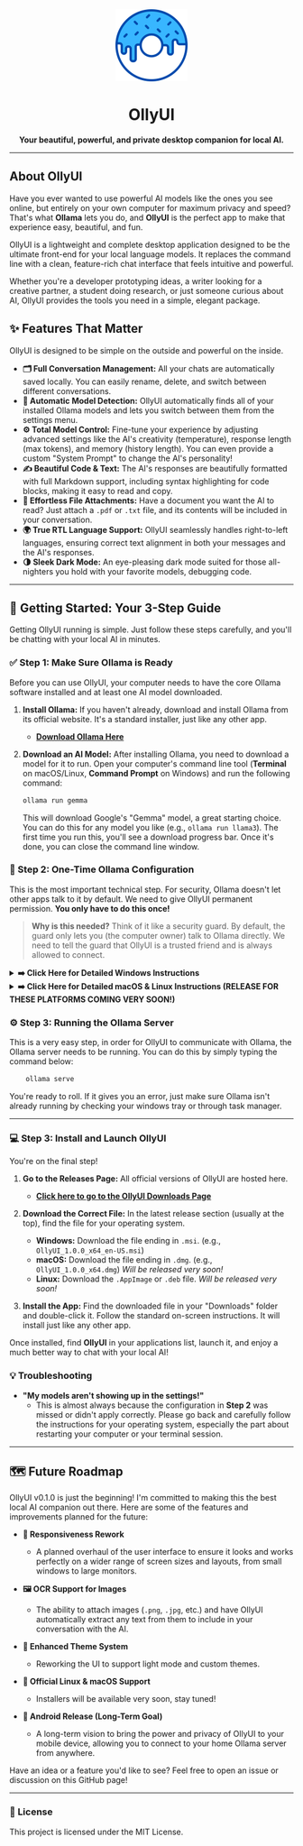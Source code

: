 <div align="center">
  <img src="https://github.com/hydev-a/OllyUI/blob/main/icon.png" width="128"/>
  <h1>OllyUI</h1>
  <p><strong>Your beautiful, powerful, and private desktop companion for local AI.</strong></p>
</div>

---

## About OllyUI

Have you ever wanted to use powerful AI models like the ones you see online, but entirely on your own computer for maximum privacy and speed? That's what **Ollama** lets you do, and **OllyUI** is the perfect app to make that experience easy, beautiful, and fun.

OllyUI is a lightweight and complete desktop application designed to be the ultimate front-end for your local language models. It replaces the command line with a clean, feature-rich chat interface that feels intuitive and powerful.

Whether you're a developer prototyping ideas, a writer looking for a creative partner, a student doing research, or just someone curious about AI, OllyUI provides the tools you need in a simple, elegant package.

## ✨ Features That Matter

OllyUI is designed to be simple on the outside and powerful on the inside.

* **🗂️ Full Conversation Management:** All your chats are automatically saved locally. You can easily rename, delete, and switch between different conversations.
* **🚀 Automatic Model Detection:** OllyUI automatically finds all of your installed Ollama models and lets you switch between them from the settings menu.
* **⚙️ Total Model Control:** Fine-tune your experience by adjusting advanced settings like the AI's creativity (temperature), response length (max tokens), and memory (history length). You can even provide a custom "System Prompt" to change the AI's personality!
* **✍️ Beautiful Code & Text:** The AI's responses are beautifully formatted with full Markdown support, including syntax highlighting for code blocks, making it easy to read and copy.
* **📎 Effortless File Attachments:** Have a document you want the AI to read? Just attach a `.pdf` or `.txt` file, and its contents will be included in your conversation.
* **🌍 True RTL Language Support:** OllyUI seamlessly handles right-to-left languages, ensuring correct text alignment in both your messages and the AI's responses.
* **🌗 Sleek Dark Mode:** An eye-pleasing dark mode suited for those all-nighters you hold with your favorite models, debugging code.

---

## 🚀 Getting Started: Your 3-Step Guide

Getting OllyUI running is simple. Just follow these steps carefully, and you'll be chatting with your local AI in minutes.

### ✅ Step 1: Make Sure Ollama is Ready

Before you can use OllyUI, your computer needs to have the core Ollama software installed and at least one AI model downloaded.

1.  **Install Ollama:** If you haven't already, download and install Ollama from its official website. It's a standard installer, just like any other app.
    * **[Download Ollama Here](https://ollama.com/)**

2.  **Download an AI Model:** After installing Ollama, you need to download a model for it to run. Open your computer's command line tool (**Terminal** on macOS/Linux, **Command Prompt** on Windows) and run the following command:
    ```bash
    ollama run gemma
    ```
    This will download Google's "Gemma" model, a great starting choice. You can do this for any model you like (e.g., `ollama run llama3`). The first time you run this, you'll see a download progress bar. Once it's done, you can close the command line window.

### 🔧 Step 2: One-Time Ollama Configuration

This is the most important technical step. For security, Ollama doesn't let other apps talk to it by default. We need to give OllyUI permanent permission. **You only have to do this once!**

> **Why is this needed?** Think of it like a security guard. By default, the guard only lets you (the computer owner) talk to Ollama directly. We need to tell the guard that OllyUI is a trusted friend and is always allowed to connect.

<details>
<summary><strong>➡️ Click Here for Detailed Windows Instructions</strong></summary>

On Windows, we will add a permanent "System Environment Variable".

1.  **Fully Close Ollama:** Find the Ollama icon in your system tray (the area by your clock), right-click it, and select **"Quit Ollama"**. This is very important.
2.  **Open Command Prompt as an Administrator:**
    * Click your **Start Menu** and type `cmd`.
    * You will see **"Command Prompt"**. Right-click on it and choose **"Run as administrator"**.
3.  **Run the Command:** Copy the entire command below, paste it into the black Command Prompt window, and press **Enter**.
    ```cmd
    setx OLLAMA_ORIGINS "*" /m
    ```
    You should see a message that says `SUCCESS: Specified value was saved.`
4.  **Restart Your Computer:** This is the easiest way to ensure the new setting is applied everywhere.
5.  After restarting, you can start Ollama again. It will now be ready for OllyUI forever.

</details>

<details>
<summary><strong>➡️ Click Here for Detailed macOS & Linux Instructions (RELEASE FOR THESE PLATFORMS COMING VERY SOON!)</strong></summary>

On macOS and Linux, we will make the permission permanent by adding it to your shell's startup file.

1.  **Open your Terminal** application.
2.  **Identify Your Shell:** You need to know if you're using `zsh` (common on modern macOS) or `bash`. You can check by running `echo $SHELL`.
3.  **Open the Correct Configuration File:**
    * If you use `zsh`, run: `nano ~/.zshrc`
    * If you use `bash`, run: `nano ~/.bash_profile`
4.  **Add the Command:** Use the arrow keys to scroll to the very bottom of the file and add this new line:
    ```bash
    export OLLAMA_ORIGINS="*"
    ```
5.  **Save and Exit:**
    * Press `Ctrl+X`.
    * Press `Y` to confirm you want to save.
    * Press `Enter` to confirm the filename.
6.  **Close and reopen your terminal.** The setting is now permanent. You can now start Ollama normally (either by running `ollama serve` or launching the desktop app), and OllyUI will always be ableto connect.

</details>

### ⚙️ Step 3: Running the Ollama Server

This is a very easy step, in order for OllyUI to communicate with Ollama, the Ollama server needs to be running. You can do this by simply typing the command below:
```bash
    ollama serve
```
You're ready to roll. If it gives you an error, just make sure Ollama isn't already running by checking your windows tray or through task manager.

---

### 💻 Step 3: Install and Launch OllyUI

You're on the final step!

1.  **Go to the Releases Page:** All official versions of OllyUI are hosted here.
    * **[Click here to go to the OllyUI Downloads Page](https://github.com/hydev-a/OllyUI/releases/)**

2.  **Download the Correct File:** In the latest release section (usually at the top), find the file for your operating system.
    * **Windows:** Download the file ending in `.msi`. (e.g., `OllyUI_1.0.0_x64_en-US.msi`)
    * **macOS:** Download the file ending in `.dmg`. (e.g., `OllyUI_1.0.0_x64.dmg`) *Will be released very soon!*
    * **Linux:** Download the `.AppImage` or `.deb` file. *Will be released very soon!*

3.  **Install the App:** Find the downloaded file in your "Downloads" folder and double-click it. Follow the standard on-screen instructions. It will install just like any other app.

Once installed, find **OllyUI** in your applications list, launch it, and enjoy a much better way to chat with your local AI!

### 💡 Troubleshooting

* **"My models aren't showing up in the settings!"**
    * This is almost always because the configuration in **Step 2** was missed or didn't apply correctly. Please go back and carefully follow the instructions for your operating system, especially the part about restarting your computer or your terminal session.

---

## 🗺️ Future Roadmap

OllyUI v0.1.0 is just the beginning! I'm committed to making this the best local AI companion out there. Here are some of the features and improvements planned for the future:

* **📱 Responsiveness Rework**
    * A planned overhaul of the user interface to ensure it looks and works perfectly on a wider range of screen sizes and layouts, from small windows to large monitors.

* **🖼️ OCR Support for Images**
    * The ability to attach images (`.png`, `.jpg`, etc.) and have OllyUI automatically extract any text from them to include in your conversation with the AI.

* **🎨 Enhanced Theme System**
    * Reworking the UI to support light mode and custom themes.

* **🐧 Official Linux & macOS Support**
    * Installers will be available very soon, stay tuned!

* **🤖 Android Release (Long-Term Goal)**
    * A long-term vision to bring the power and privacy of OllyUI to your mobile device, allowing you to connect to your home Ollama server from anywhere.

Have an idea or a feature you'd like to see? Feel free to open an issue or discussion on this GitHub page!

---

### 📜 License

This project is licensed under the MIT License.
